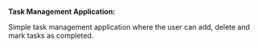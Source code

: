 **Task Management Application:** 

Simple task management application where the user can add, delete and mark tasks as completed.
